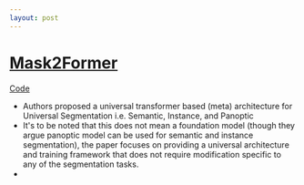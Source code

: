 ```yaml
---
layout: post
---
```


# [Mask2Former](https://bowenc0221.github.io/mask2former/)

[Code](https://github.com/facebookresearch/Mask2Former)

* Authors proposed a universal transformer based (meta) architecture for Universal Segmentation i.e. Semantic, Instance, and Panoptic
* It's to be noted that this does not mean a foundation model (though they argue panoptic model can be used for semantic and instance segmentation), the paper focuses on providing a universal architecture and training framework that does not require modification specific to any of the segmentation tasks.
* 

